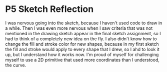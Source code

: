# P5 Sketch Reflection

I was nervous going into the sketch, because I haven't used code to draw in a while. Then I was even more nervous when I saw criteria that was not mentioned in the drawing sketch appear in the final sketch assignment, so I had to think of a completely new idea on the fly. I also didn't know how to change the fill and stroke color for new shapes, because in my first sketch the fill and stroke would apply to every shape that I drew, so I ahd to look it up, but I understand how it works now. I'm proud of myself for challenging myself to use a 2D primitive that used more coordinates than I understood, the curve.  
